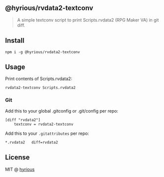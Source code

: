 ## @hyrious/rvdata2-textconv

> A simple textconv script to print Scripts.rvdata2 (RPG Maker VA) in git diff.

## Install

```
npm i -g @hyrious/rvdata2-textconv
```

## Usage

Print contents of Scripts.rvdata2:

```
rvdata2-textconv Scripts.rvdata2
```

### Git

Add this to your global .gitconfig or .git/config per repo:

```gitconfig
[diff "rvdata2"]
    textconv = rvdata2-textconv
```

Add this to your `.gitattributes` per repo:

```gitattributes
*.rvdata2   diff=rvdata2
```

## License

MIT @ [hyrious](https://github.com/hyrious)
